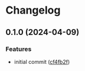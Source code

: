# Changelog

## 0.1.0 (2024-04-09)


### Features

* initial commit ([cf4fb2f](https://github.com/jrandolf/lit-motion/commit/cf4fb2f7befabc4c40a4c62af01a95259d820a0f))
